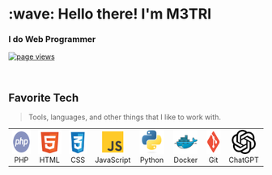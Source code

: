 <h1 align="left" id="macropower-title">:wave: Hello there! I'm M3TRI</h1>
<h3 align="left">I do Web Programmer</h3>

<p align="left">
  <a href="https://github.com/M3TRI/M3TRI">
    <img src="https://komarev.com/ghpvc/?username=m3tri" alt="page views" />
  </a>
</p>
<br>

<h2 align="left" id="macropower-tech">Favorite Tech</h2>

> Tools, languages, and other things that I like to work with.

<table>
  <tr>
    <td align="center"  width="96">
      <a href="https://www.php.net/">
        <img src="./img/PHP.svg" width="48" height="48" alt="PHP" />
      </a>
      <br>PHP
    </td>
    <td align="center"  width="96">
      <a href="https://en.wikipedia.org/wiki/HTML">
        <img src="./img/HTML.svg" width="48" height="48" alt="HTML" />
      </a>
      <br>HTML
    </td>
    <td align="center"  width="96">
      <a href="https://en.wikipedia.org/wiki/CSS">
        <img src="./img/CSS.svg" width="48" height="48" alt="CSS" />
      </a>
      <br>CSS
    </td>
    <td align="center"  width="96">
      <a href="https://en.wikipedia.org/wiki/JavaScript">
        <img src="./img/JavaScript.svg" width="48" height="48" alt="JS" />
      </a>
      <br>JavaScript
    </td>
    <td align="center"  width="96">
      <a href="https://www.python.org/">
        <img src="./img/Python.svg" width="48" height="48" alt="Python" />
      </a>
      <br>Python
    </td>
    <td align="center"  width="96">
      <a href="https://www.docker.com/">
        <img src="./img/Docker.svg" width="48" height="48" alt="Docker" />
      </a>
      <br>Docker
    </td>
    <td align="center"  width="96">
      <a href="https://www.git-scm.com/">
        <img src="./img/Git.svg" width="48" height="48" alt="Git" />
      </a>
      <br>Git
    </td>
    <td align="center"  width="96">
      <a href="https://chatgpt.com/">
        <img src="./img/OpenAI.svg" width="48" height="48" alt="GPT" />
      </a>
      <br>ChatGPT
    </td>
  </tr>
</table>
